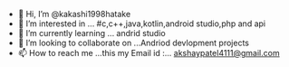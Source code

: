 - 👋 Hi, I’m @kakashi1998hatake
- 👀 I’m interested in ... #c,c++,java,kotlin,android studio,php and api
- 🌱 I’m currently learning ... andrid studio
- 💞️ I’m looking to collaborate on ...Andriod devlopment projects
- 📫 How to reach me ...this my Email id :... akshaypatel4111@gmail.com

<!---
kakashi1998hatake/kakashi1998hatake is a ✨ special ✨ repository because its `README.md` (this file) appears on your GitHub profile.
You can click the Preview link to take a look at your changes.
--->
